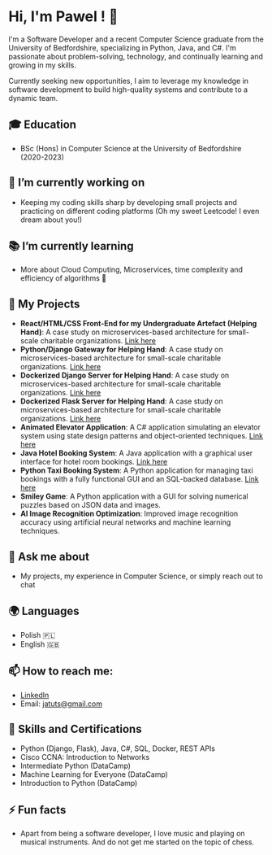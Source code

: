 # Hi, I'm Pawel ! 👋

I'm a Software Developer and a recent Computer Science graduate from the University of Bedfordshire, specializing in Python, Java, and C#. I'm passionate about problem-solving, technology, and continually learning and growing in my skills. 

Currently seeking new opportunities, I aim to leverage my knowledge in software development to build high-quality systems and contribute to a dynamic team. 

## 🎓 Education

- BSc (Hons) in Computer Science at the University of Bedfordshire (2020-2023)

## 🔭 I’m currently working on

- Keeping my coding skills sharp by developing small projects and practicing on different coding platforms (Oh my sweet Leetcode! I even dream about you!)

## 📚 I’m currently learning

- More about Cloud Computing, Microservices, time complexity and efficiency of algorithms 💪


## 🌱 My Projects

- **React/HTML/CSS Front-End for my Undergraduate Artefact (Helping Hand)**: A case study on microservices-based architecture for small-scale charitable organizations. [Link here](https://github.com/P-Pole/HelpingHand-v2)
- **Python/Django Gateway for Helping Hand**: A case study on microservices-based architecture for small-scale charitable organizations. [Link here](https://github.com/P-Pole/HelpingHand-Django-Gateway)
- **Dockerized Django Server for Helping Hand**: A case study on microservices-based architecture for small-scale charitable organizations. [Link here](https://github.com/P-Pole/HelpingHand-Django-Server)
- **Dockerized Flask Server for Helping Hand**: A case study on microservices-based architecture for small-scale charitable organizations. [Link here](https://github.com/P-Pole/HelpingHand-Flask-Docker-Server)
- **Animated Elevator Application**: A C# application simulating an elevator system using state design patterns and object-oriented techniques. [Link here](https://github.com/P-Pole/Elevator-Project)
- **Java Hotel Booking System**: A Java application with a graphical user interface for hotel room bookings. [Link here](https://github.com/P-Pole/Hotel-Booking-System)
- **Python Taxi Booking System**: A Python application for managing taxi bookings with a fully functional GUI and an SQL-backed database. [Link here](https://github.com/P-Pole/Taxi-Booking-System)
- **Smiley Game**: A Python application with a GUI for solving numerical puzzles based on JSON data and images. 
- **AI Image Recognition Optimization**: Improved image recognition accuracy using artificial neural networks and machine learning techniques. 

## 💬 Ask me about

- My projects, my experience in Computer Science, or simply reach out to chat


## 🌍 Languages

- Polish 🇵🇱
- English 🇬🇧

## 📫 How to reach me:

- [LinkedIn](https://www.linkedin.com/in/software-developer-engineer/)
- Email: jatuts@gmail.com

## 💼 Skills and Certifications

- Python (Django, Flask), Java, C#, SQL, Docker, REST APIs
- Cisco CCNA: Introduction to Networks
- Intermediate Python (DataCamp)
- Machine Learning for Everyone (DataCamp)
- Introduction to Python (DataCamp)

## ⚡ Fun facts

- Apart from being a software developer, I love music and playing on musical instruments. And do not get me started on the topic of chess.
